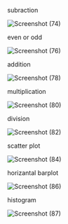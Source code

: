 subraction

![Screenshot (74)](https://user-images.githubusercontent.com/112294762/236879810-86670c24-6237-4719-a508-415882b924a1.png)

even or odd

![Screenshot (76)](https://user-images.githubusercontent.com/112294762/236880511-cad4259f-fae2-4e69-ae21-ecab6e86073c.png)

addition

![Screenshot (78)](https://user-images.githubusercontent.com/112294762/236881008-7c7d32d4-5e83-4845-884c-2eacb557fa46.png)

multiplication

![Screenshot (80)](https://user-images.githubusercontent.com/112294762/236881899-f3632f02-fdf7-4ef5-856b-28f5964e8e08.png)

division

![Screenshot (82)](https://user-images.githubusercontent.com/112294762/236882349-e69140ea-f4c1-4bc1-b51e-bc7679117714.png)

scatter plot

![Screenshot (84)](https://user-images.githubusercontent.com/112294762/236884141-0900d634-dfaa-4f9b-bf62-9321b7f63c3b.png)

horizantal barplot

![Screenshot (86)](https://user-images.githubusercontent.com/112294762/236884470-f0ee6e43-c3ba-433a-aaf4-7d763db3162f.png)

histogram

![Screenshot (87)](https://user-images.githubusercontent.com/112294762/236884887-d92865ed-b77f-4f82-a322-c81911a904f3.png)







